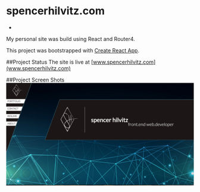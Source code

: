 # spencerhilvitz.com
-
My personal site was build using React and Router4.

This project was bootstrapped with [Create React App](https://github.com/facebookincubator/create-react-app).

##Project Status
The site is live at [www.spencerhilvitz.com](www.spencerhilvitz.com)

##Project Screen Shots
![Site](./home-img.png)
